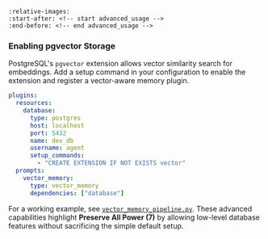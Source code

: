 ```{include} ../../README.md
:relative-images:
:start-after: <!-- start advanced_usage -->
:end-before: <!-- end advanced_usage -->
```

### Enabling pgvector Storage

PostgreSQL's `pgvector` extension allows vector similarity search for embeddings.
Add a setup command in your configuration to enable the extension and register a
vector-aware memory plugin.

```yaml
plugins:
  resources:
    database:
      type: postgres
      host: localhost
      port: 5432
      name: dev_db
      username: agent
      setup_commands:
        - "CREATE EXTENSION IF NOT EXISTS vector"
  prompts:
    vector_memory:
      type: vector_memory
      dependencies: ["database"]
```

For a working example, see
[`vector_memory_pipeline.py`](../../examples/vector_memory_pipeline.py).
These advanced capabilities highlight **Preserve All Power (7)** by allowing
low-level database features without sacrificing the simple default setup.
